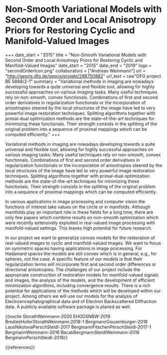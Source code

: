 # Non-Smooth Variational Models with Second Order and Local Anisotropy Priors for Restoring Cyclic and Manifold-Valued Images

+++
date_start = "2015"
title = "Non-Smooth Variational Models with Second Order and Local Anisotropy Priors for Restoring Cyclic and Manifold-Valued Images"
date_start = "2015"
date_end = "2019"
logo = "secondOrderIcon.png"
collaborators = ["Andreas Weinmann"]
url = "http://gepris.dfg.de/gepris/projekt/288750882"
url_text = raw"DFG project<br>BE 5888/2-1"
summary = "Variational methods in imaging are nowadays developing towards a quite universal and flexible tool, allowing for highly successful approaches on various imaging tasks. Many useful techniques rely on non-smooth, convex functionals. Combinations of first and second order derivatives in regularization functionals or the incorporation of anisotropies steered by the local structures of the image have led to very powerful image restoration techniques. Splitting algorithms together with primal-dual optimization methods are the state-of-the-art techniques for minimizing these functionals. Their strength consists in the splitting of the original problem into a sequence of proximal mappings which can be computed efficiently."
+++

Variational methods in imaging are nowadays developing towards a quite universal and flexible tool, allowing for highly successful approaches on various imaging tasks. Many useful techniques rely on non-smooth, convex functionals. Combinations of first and second order derivatives in regularization functionals or the incorporation of anisotropies steered by the local structures of the image have led to very powerful image restoration techniques. Splitting algorithms together with primal-dual optimization methods are the state-of-the-art techniques for minimizing these functionals. Their strength consists in the splitting of the original problem into a sequence of proximal mappings which can be computed efficiently.

In various applications in image processing and computer vision the functions of interest take values on the circle or in manifolds. Although manifolds play an important role in these fields for a long time, there are only few papers which combine results on non-smooth optimization which were recently extensively exploited in real-valued image processing with manifold-valued settings. This leaves high potential for future research.

In our project we want to generalize convex models for the restoration of real-valued images to cyclic and manifold-valued images. We want to focus on symmetric spaces having applications in image processing. For Hadamard spaces the models are still convex which is in general, e.g., for spheres, not the case. A specific feature of our models is that their regularization terms will incorporate first and second order differences or directional anisotropies. The challenges of our project include the appropriate construction of restoration models for manifold-valued signals and images, the analysis of the models, and the development of efficient minimization algorithms, including convergence results. There is a rich potential for applications of the methods which will be developed within our project. Among others we will use our models for the analysis of Electroencephalographical data and of Electron Backscattered Diffraction data. A publicly available software package is planed as well.

{{nocite StorathWeinmann-2020 EHGDSNBW-2019 BrediesHollerStorathWeinmann:2018-1 BergmannGousenburger-2018 LausNikolovaPerschSteidl-2017 BergmannFitschenPerschSteidl-2017-1 BergmannWeinmann-2016 BacakBergmannSteidlWeinmann-2016 BergmannPerschSteidl-2016}}

{{references}}